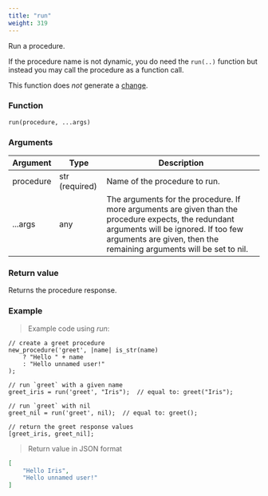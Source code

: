 ```yaml
---
title: "run"
weight: 319
---
```


Run a procedure.

If the procedure name is not dynamic, you do need the `run(..)` function but instead you may call the procedure as a function call.

This function does *not* generate a [change](../../overview/changes).

### Function

`run(procedure, ...args)`


### Arguments

Argument | Type | Description
-------- | ---- | -----------
procedure | str (required) | Name of the procedure to run.
...args | any | The arguments for the procedure. If more arguments are given than the procedure expects, the redundant arguments will be ignored. If too few arguments are given, then the remaining arguments will be set to nil.

### Return value

Returns the procedure response.

### Example

> Example code using *run*:

```thingsdb,json_response
// create a greet procedure
new_procedure('greet', |name| is_str(name)
    ? "Hello " + name
    : "Hello unnamed user!"
);

// run `greet` with a given name
greet_iris = run('greet', "Iris");  // equal to: greet("Iris");

// run `greet` with nil
greet_nil = run('greet', nil);  // equal to: greet();

// return the greet response values
[greet_iris, greet_nil];
```

> Return value in JSON format

```json
[
    "Hello Iris",
    "Hello unnamed user!"
]
```
